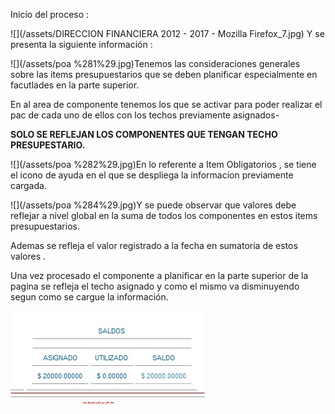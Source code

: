 Inicio del proceso :

![](/assets/DIRECCION FINANCIERA 2012 - 2017 - Mozilla Firefox_7.jpg) Y se presenta la siguiente información :

![](/assets/poa %281%29.jpg)Tenemos las consideraciones generales sobre las items presupuestarios que se deben planificar especialmente en facutlades en la parte superior.

En al area de componente tenemos los que se activar para poder realizar el pac de cada uno de ellos con los techos previamente asignados-

**SOLO SE REFLEJAN LOS COMPONENTES QUE TENGAN TECHO PRESUPESTARIO.**

![](/assets/poa %282%29.jpg)En lo referente a Item Obligatorios , se tiene el icono de ayuda en el que se despliega la informacíon previamente cargada.

![](/assets/poa %284%29.jpg)Y se puede observar que valores debe reflejar a nivel global en la suma de todos los componentes en estos items presupuestarios.

Ademas se refleja el valor registrado a la fecha en sumatoria de estos valores .

Una vez procesado el componente a planificar en la parte superior de la pagina se refleja el techo asignado y como el mismo va disminuyendo segun como se cargue la información.

![](/assets/saldos.jpg)



